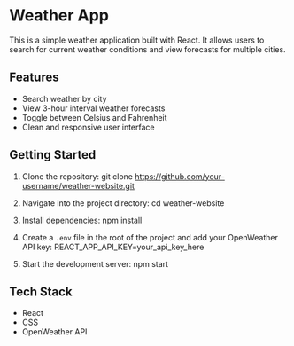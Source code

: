 # Weather App

This is a simple weather application built with React. It allows users to search for current weather conditions and view forecasts for multiple cities.

## Features

- Search weather by city
- View 3-hour interval weather forecasts
- Toggle between Celsius and Fahrenheit
- Clean and responsive user interface

## Getting Started

1. Clone the repository: git clone https://github.com/your-username/weather-website.git

2. Navigate into the project directory: cd weather-website

3. Install dependencies: npm install

4. Create a `.env` file in the root of the project and add your OpenWeather API key: REACT_APP_API_KEY=your_api_key_here

5. Start the development server: npm start

## Tech Stack

- React
- CSS
- OpenWeather API